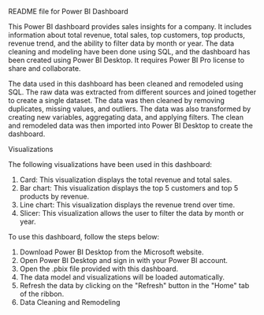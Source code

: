 README file for Power BI Dashboard

This Power BI dashboard provides sales insights for a company. It includes information about total revenue, total sales, top customers, top products, revenue trend, and the ability to filter data by month or year. The data cleaning and modeling have been done using SQL, and the dashboard has been created using Power BI Desktop. It requires Power BI Pro license to share and collaborate.

The data used in this dashboard has been cleaned and remodeled using SQL. The raw data was extracted from different sources and joined together to create a single dataset. The data was then cleaned by removing duplicates, missing values, and outliers. The data was also transformed by creating new variables, aggregating data, and applying filters. The clean and remodeled data was then imported into Power BI Desktop to create the dashboard.

Visualizations

The following visualizations have been used in this dashboard:

1. Card: This visualization displays the total revenue and total sales.
2. Bar chart: This visualization displays the top 5 customers and top 5 products by revenue.
3. Line chart: This visualization displays the revenue trend over time.
4. Slicer: This visualization allows the user to filter the data by month or year.

To use this dashboard, follow the steps below:
1. Download Power BI Desktop from the Microsoft website.
2. Open Power BI Desktop and sign in with your Power BI account.
3. Open the .pbix file provided with this dashboard.
4. The data model and visualizations will be loaded automatically.
5. Refresh the data by clicking on the "Refresh" button in the "Home" tab of the ribbon.
6. Data Cleaning and Remodeling
